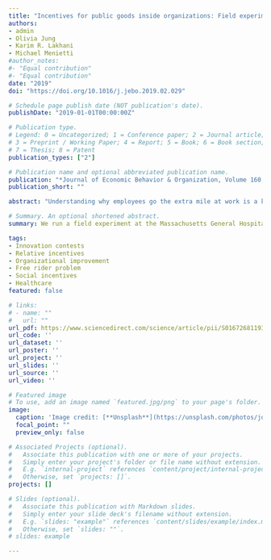 ```yaml
---
title: "Incentives for public goods inside organizations: Field experimental evidence"
authors:
- admin
- Olivia Jung
- Karim R. Lakhani
- Michael Menietti
#author_notes:
#- "Equal contribution"
#- "Equal contribution"
date: "2019"
doi: "https://doi.org/10.1016/j.jebo.2019.02.029"

# Schedule page publish date (NOT publication's date).
publishDate: "2019-01-01T00:00:00Z"

# Publication type.
# Legend: 0 = Uncategorized; 1 = Conference paper; 2 = Journal article;
# 3 = Preprint / Working Paper; 4 = Report; 5 = Book; 6 = Book section;
# 7 = Thesis; 8 = Patent
publication_types: ["2"]

# Publication name and optional abbreviated publication name.
publication: "*Journal of Economic Behavior & Organization, Volume 160, April 2019, Pages 214-229*"
publication_short: ""

abstract: "Understanding why employees go the extra mile at work is a key problem for many organizations. We conduct a field experiment at a medical organization to study motivations for employees to submit project proposals for organizational improvement. In total, we analyze 1237 employees, 118 proposals, and quality evaluations for more than 12,000 evaluator-proposal pairs. The analysis shows that solicitations offering a personal reward for top submissions boost participation rates without affecting submission quality. We show that this is due to workers partially internalizing the positive effects of their submissions on the other individuals in the workplace. We also find that offering employees project funding to implement their own proposals potentially backfires, undermining participation. And solicitations emphasizing mission-oriented goals, like improving patient care, are sensitive to the solicited person’s gender, with women responding more than men. These results shed light on the factors that drive employees’ engagement in organizational tasks, beyond regular duties, and provide insights on how to design incentives to foster contributions to public goods inside organizations."

# Summary. An optional shortened abstract.
summary: We run a field experiment at the Massachusetts General Hospital in Boston to see why people contribute ideas to improve their organization.  

tags:
- Innovation contests
- Relative incentives
- Organizational improvement
- Free rider problem
- Social incentives
- Healthcare
featured: false

# links:
# - name: ""
#   url: ""
url_pdf: https://www.sciencedirect.com/science/article/pii/S0167268119300599
url_code: ''
url_dataset: ''
url_poster: ''
url_project: ''
url_slides: ''
url_source: ''
url_video: ''

# Featured image
# To use, add an image named `featured.jpg/png` to your page's folder. 
image:
  caption: 'Image credit: [**Unsplash**](https://unsplash.com/photos/jdD8gXaTZsc)'
  focal_point: ""
  preview_only: false

# Associated Projects (optional).
#   Associate this publication with one or more of your projects.
#   Simply enter your project's folder or file name without extension.
#   E.g. `internal-project` references `content/project/internal-project/index.md`.
#   Otherwise, set `projects: []`.
projects: []

# Slides (optional).
#   Associate this publication with Markdown slides.
#   Simply enter your slide deck's filename without extension.
#   E.g. `slides: "example"` references `content/slides/example/index.md`.
#   Otherwise, set `slides: ""`.
# slides: example

---
```


<!-- 
{{% callout note %}}
Click the *Cite* button above to demo the feature to enable visitors to import publication metadata into their reference management software.
{{% /callout %}}

{{% callout note %}}
Create your slides in Markdown - click the *Slides* button to check out the example.
{{% /callout %}}
 -->

<!-- Supplementary notes can be added here, including [code, math, and images](https://wowchemy.com/docs/writing-markdown-latex/). -->

